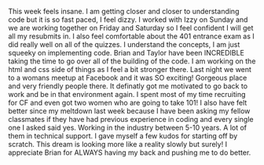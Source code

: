This week feels insane. I am getting closer and closer to understanding code but it is so fast paced, I feel dizzy. I worked with Izzy on Sunday and we are working together on Friday and Saturday so I feel confident I will get all my resubmits in. I also feel comfortable about the 401 entrance exam as I did really well on all of the quizzes. I understand the concepts, I am just squeeky on implementing code. Brian and Taylor have been INCREDIBLE taking the time to go over all of the building of the code. I am working on the html and css side of things as I feel a bit stronger there. Last night we went to a womans meetup at Facebook and it was SO exciting! Gorgeous place and very friendly people there. It definatly got me motivated to go back to work and be in that environment again. I spent most of my time recruiting for CF and even got two women who are going to take 101! I also have felt better since my meltdown last week because I have been asking my fellow classmates if they have had previous experience in coding and every single one I asked said yes. Working in the industry between 5-10 years. A lot of them in technical support. I gave myself a few kudos for starting off by scratch. This dream is looking more like a reality slowly but surely! I appreciate Brian for ALWAYS having my back and pushing me to do better.